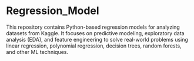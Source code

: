 # Regression_Model
This repository contains Python-based regression models for analyzing datasets from Kaggle. It focuses on predictive modeling, exploratory data analysis (EDA), and feature engineering to solve real-world problems using linear regression, polynomial regression, decision trees, random forests, and other ML techniques.
